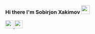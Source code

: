 ### Hi there I'm Sobirjon Xakimov <img src="https://media.giphy.com/media/hvRJCLFzcasrR4ia7z/giphy.gif" width="27px">

<a target="_blank" href="https://www.instagram.com/sobirjon_dev/">
  <img src="https://upload.wikimedia.org/wikipedia/commons/thumb/a/a5/Instagram_icon.png/640px-Instagram_icon.png" width="25px">
</a>
<a target="_blank" href="https://t.me/sobirjon_dev/">
  <img src="https://encrypted-tbn0.gstatic.com/images?q=tbn:ANd9GcSu2Bb_99bX2nrF7p8uB73UZEmKJpnMOc2NaDJKWh2ljQ&s" width="25px">
</a>
